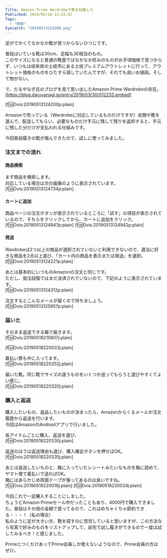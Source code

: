 ```yaml
---
Title: Amazon Prime Wardrobeで靴を試着した
Published: 2019/05/18 22:25:52
Tags:
  - "物欲"
Eyecatch: "20190513124200.png"
---
```

足がでかくてなかなか靴が見つからないひつじです。  

普段はいている靴は30cm、足幅も3E相当のもの。  
このサイズになると普通の靴屋ではなかなか好みのものがお手頃価格で見つからず、いつもは岐阜県の土岐市にある土岐プレミアムアウトレットに行って、アウトレット価格のものをひたすら探していたんですが、それでも良いお値段。そして物がない。  

で、だるやなぎ氏のブログを見て思い出したAmazon Prime Wardrobeの存在。  
[https://blog.daruyanagi.jp/entry/2019/03/30/012232:embed]

[f:id:Ovis:20190513124200p:plain]

Amazonで売っている（Wardrobeに対応しているものだけですが）衣類や靴を選んで、配送してもらい、必要なものだけ手元に残して残りを返却すると、手元に残した分だけが支払われる仕組みです。  

今回普段履きの靴が傷んできたので、試しに使ってみました。  



### 注文までの流れ  
####  商品検索  
まず商品を検索します。  
対応している場合は次の画像のように表示されています。  
[f:id:Ovis:20190513124734p:plain]

####  カートに追加 
商品ページの注文ボタンが表示されているところに「試す」の項目が表示されているので、そちらをクリックしてから、カートに追加をクリック。    
[f:id:Ovis:20190513124847p:plain]
[f:id:Ovis:20190513124942p:plain]

####  発送 
Wardrobeは2つ以上の商品が選択されていないと利用できないので、適当に好きな商品を2点以上選び、「カート内の商品を表示または発送」を選択。  
[f:id:Ovis:20190513124221p:plain]

あとは基本的にいつものAmazonの注文と同じです。  
ただし、発注段階ではまだ決済されていないので、下記のように表示されています。  
[f:id:Ovis:20190513124312p:plain]

注文するとこんなメールが届くので待ちましょう。  
[f:id:Ovis:20190513125957p:plain]

### 届いた  

そのまま返送できる箱で届きます。  
[f:id:Ovis:20190518215807j:plain]

[f:id:Ovis:20190518220033j:plain]

着払い票も中に入ってます。  
[f:id:Ovis:20190518220252j:plain]

届いた靴。同じ靴でサイズの違うものをいくつか送ってもらうと選びやすくてよい感じ。  
[f:id:Ovis:20190518220320j:plain]

### 購入と返送  

購入したいもの、返品したいものが決まったら、Amazonからくるメールか注文履歴から返送を行います。  
今回はAmazonのAndroidアプリで行いました。  

各アイテムごとに購入、返送を選び、  
[f:id:Ovis:20190518220330j:plain]


返送のほうは返送理由も選び、購入確定ボタンを押せばOK。  
[f:id:Ovis:20190518220335j:plain]

あとは返送したいものと、箱に入っていたレシートみたいなものを箱に詰めて、ヤマト便で着払いで送ればOK。  
箱にはあらかじめ両面テープが張ってあるのは良いですね。  
[f:id:Ovis:20190518220018j:plain]
[f:id:Ovis:20190518220024j:plain]


今回これで一足購入することにしました。  
ちょうどAmazon Primeセール中だったこともあり、4000円で購入できました。普段はその倍の金額で買ってるので、これはめちゃくちゃ節約できる・・・！（私の場合）  
私のように足が大きい方、靴を探すのに苦労していると思いますが、この方法なら写真で好みのものをリストアップして、自宅で試し履きができるので一度は試してみるべき！と感じました。  

PrimeとつくだけあってPrime会員しか使えないようなので、Prime会員の方はぜひ。  





